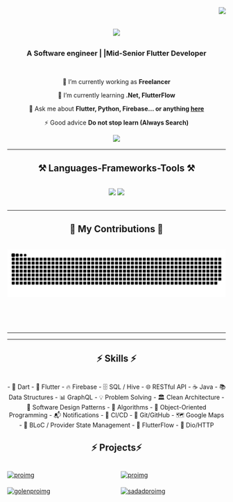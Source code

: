 <img align="right" src="https://visitor-badge.laobi.icu/badge?page_id=salesp07.salesp07" />

<h1 align="center">
    <img src="https://readme-typing-svg.herokuapp.com/?font=Righteous&size=35&center=true&vCenter=true&width=500&height=70&duration=4000&lines=Hi+There!+👋;+I'm+Abdelrahman+Amr!;" />
</h1>

<h3 align="center">A Software engineer | |Mid-Senior Flutter Developer</h3>

<br/>

<div align="center">
 
 🔭 I’m currently working as **Freelancer**
 
 🌱 I’m currently learning **.Net, FlutterFlow**

💬 Ask me about **Flutter, Python, Firebase... or anything [here](https://github.com/abdo6400/abdo6400/issues)**

⚡ Good advice **Do not stop learn (Always Search)**

 </div>
 
<div align="center"> 
  <a href="https://www.linkedin.com/in/abdelrahman-amr-729400204/" target="_blank">
    <img src="https://img.shields.io/badge/LinkedIn-0077B5?style=for-the-badge&logo=linkedin&logoColor=white" target="_blank" />
  </a>
</div>

 <hr/>
 
<h2 align="center">⚒️ Languages-Frameworks-Tools ⚒️</h2>
<br/>
<div align="center">
    <img src="https://skillicons.dev/icons?i=flutter,dart,html,css,vscode,github,figma,git,ios,andriod" />
    <img src="https://skillicons.dev/icons?i=nodejs,python,javascript,typescript,express,firebase,mongodb,c,java,nextjs,mysql,flask" /><br>
</div>

<br/>
<hr/>

<div align="center">
  <h2>🐍 My Contributions 🐍</h2>
  <br>
  <img alt="snake eating my contributions" src="https://raw.githubusercontent.com/salesp07/salesp07/output/github-contribution-grid-snake.svg" />
  
  <br/><br/><br/>
</div>

<hr/>

<hr/>

<h2 align="center">⚡ Skills ⚡</h2>
<br>
<div align=center>
- 🎯 Dart
- 📱 Flutter
- 🔥 Firebase
- 🗄️ SQL / Hive
- 🌐 RESTful API
- ☕ Java
- 📚 Data Structures
- 📊 GraphQL
- 💡 Problem Solving
- 🏛️ Clean Architecture
- 🔄 Software Design Patterns
- 🧠 Algorithms
- 🔄 Object-Oriented Programming
- 📬 Notifications
- 🚀 CI/CD
- 📝 Git/GitHub
- 🗺️ Google Maps
- 🔄 BLoC / Provider State Management
- 🌊 FlutterFlow
- 🚀 Dio/HTTP
</div>

<h2 align="center">⚡ Projects⚡</h2>
<br>
<div style="display: grid; grid-template-columns: repeat(2, 1fr); gap: 20px; justify-content: center;">
   <a href="https://play.google.com/store/apps/details?id=com.addustor.addustor_project" target="_blank">
      <img src="https://github.com/abdo6400/abdo6400/assets/84652350/1a66480c-db35-4909-ad0a-6e423d232cd6" alt="proimg" style="width: 100%;">
  </a>
    <a href="https://play.google.com/store/apps/details?id=com.albasheq.albasheq" target="_blank">
    <img src="https://github.com/abdo6400/abdo6400/assets/84652350/0ad8a2a9-1558-426e-92e6-28f1a0bcdad2" alt="proimg" style="width: 100%;">

  </a>
    <a href="https://play.google.com/store/apps/details?id=com.goldenmark.golden_mark" target="_blank">
   <img src="https://github.com/abdo6400/abdo6400/assets/84652350/205cd0db-c65d-407e-aad1-6b5797fc75b8" alt="golenproimg" style="width: 100%;">
  </a>
  
 <a href="https://play.google.com/store/apps/details?id=com.sadad.sadad" target="_blank">
   <img src="https://github.com/abdo6400/abdo6400/assets/84652350/e86f9519-8421-4f55-835b-4ac97cfe6d20" alt="sadadproimg" style="width: 100%;">
  </a>
</div>



<br/><br/>

